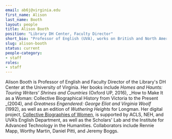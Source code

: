 ```yaml
---
email: ab6j@virginia.edu
first_name: Alison
last_name: Booth
layout: people
title: Alison Booth
position: "Library DH Center, Faculty Director"
short_bio: "Professor of English (UVA), works on British and North American nineteenth-century culture and women's history as well as digital humanities. Faculty Director of the Library's DH Center, she directs Collective Biographies of Women http://cbw.iath.virginia.edu. Her books include How to Make It as a Woman and Homes and Haunts: Touring Writers' Shrines and Countries."
slug: alison-booth
status: current
people-category:
- staff
roles:
- staff
---
```


Alison Booth is Professor of English and Faculty Director of the Library's DH Center at the University of Virginia. Her books include _Homes and Haunts: Touring Writers’ Shrines and Countries_ (Oxford UP, 2016), _How to Make It as a Woman: Collective Biographical History from Victoria to the Present _(2004), and _Greatness Engendered: George Eliot and Virginia Woolf_ (1992), as well as an edition of _Wuthering Heights_ for Longman. Her digital project, [Collective Biographies of Women](http://cbw.iath.virginia.edu/cbw_db/), is supported by ACLS, NEH, and UVA’s English Department, as well as the Scholars' Lab and the Institute for Advanced Technology in the Humanities. Collaborators include Rennie Mapp, Worthy Martin, Daniel Pitti, and Jeremy Boggs.
